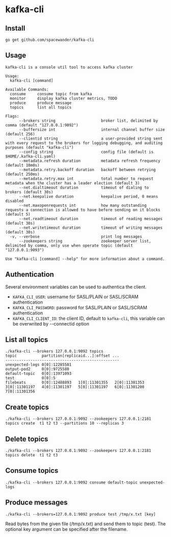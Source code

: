# kafka-cli

## Install

```
go get github.com/spacewander/kafka-cli
```

## Usage

```
kafka-cli is a console util tool to access kafka cluster

Usage:
  kafka-cli [command]

Available Commands:
  consume     consume topic from kafka
  monitor     display kafka cluster metrics, TODO
  produce     produce message
  topics      list all topics

Flags:
      --brokers string                    broker list, delimited by comma (default "127.0.0.1:9092")
      --buffersize int                    internal channel buffer size (default 256)
      --clientid string                   a user-provided string sent with every request to the brokers for logging debugging, and auditing purposes (default "kafka-cli")
      --config string                     config file (default is $HOME/.kafka-cli.yaml)
      --metadata.refresh duration         metadata refresh frequency (default 10m0s)
      --metadata.retry.backoff duration   backoff between retrying (default 250ms)
      --metadata.retry.max int            total number to request metadata when the cluster has a leader election (default 3)
      --net.dialtimeout duration          timeout of dialing to brokers (default 30s)
      --net.keepalive duration            keepalive period, 0 means disabled
      --net.maxopenrequests int           how many outstanding requests a connection is allowed to have before sending on it blocks (default 5)
      --net.readtimeout duration          timeout of reading messages (default 30s)
      --net.writetimeout duration         timeout of writing messages (default 30s)
  -v, --verbose                           print log messages
      --zookeepers string                 zookeeper server list, delimited by comma, only use when operate topic (default "127.0.0.1:9093")

Use "kafka-cli [command] --help" for more information about a command.
```

## Authentication

Several environment variables can be used to authentica the client.
* `KAFKA_CLI_USER`: username for SASL/PLAIN  or SASL/SCRAM authentication
* `KAFKA_CLI_PASSWORD`: password  for SASL/PLAIN  or SASL/SCRAM authentication
* `KAFKA_CLI_CLIENT_ID`: the client ID, default to `kafka-cli`, this variable can be overwrited by --connectid option

## List all topics

```
./kafka-cli --brokers 127.0.0.1:9092 topics
topic           partition[replicaid...]:offset ...
--------------------------------------------------
unexpected-logs 0[0]:12285581
output-pod2     0[0]:9725580
default-topic   0[0]:13971093
test            0[0]:5
filebeats       0[0]:12488893   1[0]:11301355   2[0]:11301353   3[0]:11301197   4[0]:11301197   5[0]:11301197   6[0]:11301200   7[0]:11301356
```

## Create topics

```
./kafka-cli --brokers 127.0.0.1:9092 --zookeepers 127.0.0.1:2181 topics create  t1 t2 t3 --partitions 10 --replicas 3
```

## Delete topics

```
./kafka-cli --brokers 127.0.0.1:9092 --zookeepers 127.0.0.1:2181 topics delete  t1 t2 t3
```

## Consume topics

```
./kafka-cli --brokers 127.0.0.1:9092 consume default-topic unexpected-logs
```

## Produce messages

```
./kafka-cli --brokers=127.0.0.1:9092 produce test /tmp/x.txt [key]
```

Read bytes from the given file (/tmp/x.txt) and send them to topic (test).
The optional key argument can be specified after the filename.
